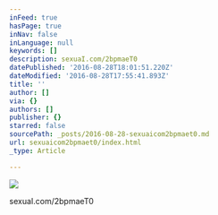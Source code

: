 ```yaml
---
inFeed: true
hasPage: true
inNav: false
inLanguage: null
keywords: []
description: sexuaI.com/2bpmaeT0
datePublished: '2016-08-28T18:01:51.220Z'
dateModified: '2016-08-28T17:55:41.893Z'
title: ''
author: []
via: {}
authors: []
publisher: {}
starred: false
sourcePath: _posts/2016-08-28-sexuaicom2bpmaet0.md
url: sexuaicom2bpmaet0/index.html
_type: Article

---
```

![](https://the-grid-user-content.s3-us-west-2.amazonaws.com/3e0e5bad-92a2-45af-9086-7fc4f7aa4314.jpg)

sexuaI.com/2bpmaeT0